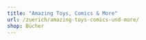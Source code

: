```yaml
---
title: "Amazing Toys, Comics & More"
url: /zuerich/amazing-toys-comics-und-more/
shop: Bücher
---
```

